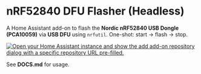 # nRF52840 DFU Flasher (Headless)

A Home Assistant add-on to flash the **Nordic nRF52840 USB Dongle (PCA10059)** via **USB DFU** using `nrfutil`. One-shot: start → flash → stop.

[![Open your Home Assistant instance and show the add add-on repository dialog with a specific repository URL pre-filled.](https://my.home-assistant.io/badges/supervisor_add_addon_repository.svg)](https://my.home-assistant.io/redirect/supervisor_add_addon_repository/?repository_url=https%3A%2F%2Fgithub.com%2FArthFink%2Fnrf52840_flasher)

See **DOCS.md** for usage.
